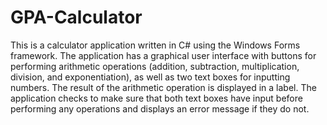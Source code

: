 # GPA-Calculator
This is a calculator application written in C# using the Windows Forms framework. 
The application has a graphical user interface with buttons for performing arithmetic operations (addition, subtraction, multiplication, division, and exponentiation), 
as well as two text boxes for inputting numbers. 
The result of the arithmetic operation is displayed in a label. 
The application checks to make sure that both text boxes have input before performing any operations and displays an error message if they do not.
